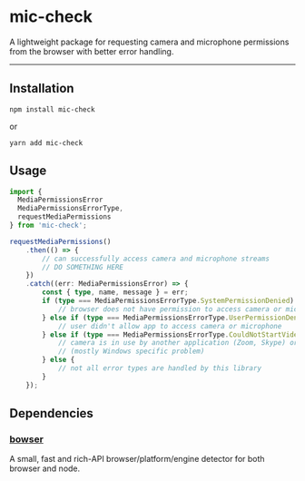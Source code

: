 # mic-check

A lightweight package for requesting camera and microphone permissions from the browser with better error handling.

---

## Installation

```
npm install mic-check
```

or

```
yarn add mic-check
```

## Usage

```ts
import {
  MediaPermissionsError
  MediaPermissionsErrorType,
  requestMediaPermissions
} from 'mic-check';

requestMediaPermissions()
	.then(() => {
		// can successfully access camera and microphone streams
		// DO SOMETHING HERE
	})
	.catch((err: MediaPermissionsError) => {
		const { type, name, message } = err;
		if (type === MediaPermissionsErrorType.SystemPermissionDenied) {
			// browser does not have permission to access camera or microphone
		} else if (type === MediaPermissionsErrorType.UserPermissionDenied) {
			// user didn't allow app to access camera or microphone
		} else if (type === MediaPermissionsErrorType.CouldNotStartVideoSource) {
			// camera is in use by another application (Zoom, Skype) or browser tab (Google Meet, Messenger Video)
			// (mostly Windows specific problem)
		} else {
			// not all error types are handled by this library
		}
	});

```

## Dependencies

### [bowser](https://github.com/lancedikson/bowser)

A small, fast and rich-API browser/platform/engine detector for both browser and node.
